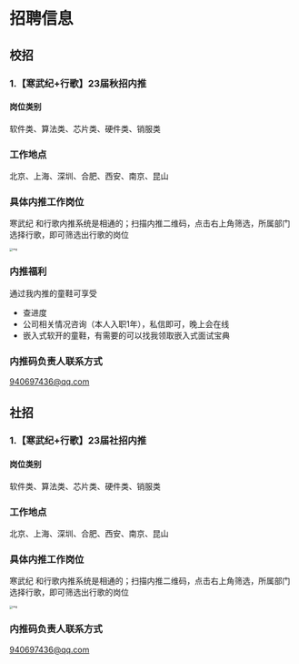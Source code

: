 # 招聘信息

## 校招

### 1.【寒武纪+行歌】23届秋招内推

#### 岗位类别

软件类、算法类、芯片类、硬件类、销服类

### 工作地点

北京、上海、深圳、合肥、西安、南京、昆山

### 具体内推工作岗位

寒武纪 和行歌内推系统是相通的；扫描内推二维码，点击右上角筛选，所属部门选择行歌，即可筛选出行歌的岗位

<img src="https://docimg4.docs.qq.com/image/PnoDx3sjKQaIipQtFr_lhQ.jpeg?w=750&h=1334" alt="img" style="zoom: 33%;" />

### 内推福利

通过我内推的童鞋可享受

- 查进度
- 公司相关情况咨询（本人入职1年），私信即可，晚上会在线
- 嵌入式软开的童鞋，有需要的可以找我领取嵌入式面试宝典

### 内推码负责人联系方式

940697436@qq.com



## 社招

### 1.【寒武纪+行歌】23届社招内推

#### 岗位类别

软件类、算法类、芯片类、硬件类、销服类

### 工作地点

北京、上海、深圳、合肥、西安、南京、昆山

### 具体内推工作岗位

寒武纪 和行歌内推系统是相通的；扫描内推二维码，点击右上角筛选，所属部门选择行歌，即可筛选出行歌的岗位

<img src="D:/Users/DELL/Desktop/微信图片_20221030094441.jpg" alt="img" style="zoom:33%;" />

### 内推码负责人联系方式

940697436@qq.com

